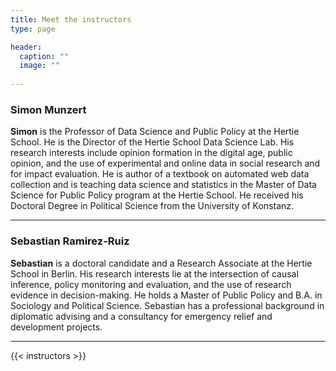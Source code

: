```yaml
---
title: Meet the instructors
type: page

header:
  caption: ""
  image: ""
  
---
```


### Simon Munzert

**Simon** is the Professor of Data Science and Public Policy at the Hertie School. He is the Director of the Hertie School Data Science Lab. His research interests include opinion formation in the digital age, public opinion, and the use of experimental and online data in social research and for impact evaluation. He is author of a textbook on automated web data collection and is teaching data science and statistics in the Master of Data Science for Public Policy program at the Hertie School. He received his Doctoral Degree in Political Science from the University of Konstanz. 

---

### Sebastian Ramirez-Ruiz

**Sebastian** is a doctoral candidate and a Research Associate at the Hertie School in Berlin. His research interests lie at the intersection of causal inference, policy monitoring and evaluation, and the use of research evidence in decision-making. He holds a Master of Public Policy and B.A. in Sociology and Political Science. Sebastian has a professional background in diplomatic advising and a consultancy for emergency relief and development projects.

---

{{< instructors >}}
